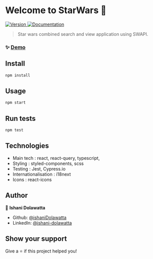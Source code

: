 <h1>Welcome to StarWars 👋</h1>
<p>
  <a href="https://www.npmjs.com/package/star-wars" target="_blank">
    <img alt="Version" src="https://img.shields.io/npm/v/star-wars.svg">
  </a>
  <a href="https://swapi.dev/documentation" target="_blank">
    <img alt="Documentation" src="https://img.shields.io/badge/documentation-yes-brightgreen.svg" />
  </a>
</p>

> Star wars combined search and view application using SWAPI.

### ✨ [Demo](https://google.com)

## Install

```sh
npm install
```

## Usage

```sh
npm start
```

## Run tests

```sh
npm test
```
## Technologies

* Main tech : react, react-query, typescript,
* Styling : styled-components, scss
* Testing : Jest, Cypress.io
* Internationalisation : i18next
* Icons : react-icons

## Author

👤 **Ishani Dolawatta**

* Github: [@ishaniDolawatta](https://github.com/ishaniDolawatta)
* LinkedIn: [@ishani-dolawatta](https://linkedin.com/in/ishani-dolawatta)

## Show your support

Give a ⭐️ if this project helped you!